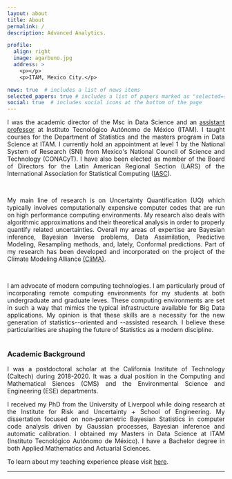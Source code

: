 ```yaml
---
layout: about
title: About
permalink: /
description: Advanced Analytics.

profile:
  align: right
  image: agarbuno.jpg
  address: >
    <p></p>
    <p>ITAM, Mexico City.</p>

news: true  # includes a list of news items
selected_papers: true # includes a list of papers marked as "selected={true}"
social: true  # includes social icons at the bottom of the page
---
```


<div align="justify">

I was the academic director of the Msc in Data Science and an
<a
href="https://faculty.itam.mx/facultad/108727-alfredo-garbuno-inigo">assistant
professor</a> at Instituto Tecnológico Autónomo de México (ITAM). I
taught courses for the Department of Statistics and the masters program
in Data Science at ITAM. I currently hold an appointment at level 1 by
the National System of Research (SNI) from Mexico's National Council
of Science and Technology (CONACyT). I have also been elected as
member of the Board of Directors for the Latin American Regional
Section (LARS) of the International Association for Statistical
Computing (<a href="https://iasc-isi.org/lars-mission/">IASC</a>).

<br>

My main line of research is on Uncertainty Quantification (UQ) which
typically involves computationally expensive computer codes that are
run on high performance computing environments. My research also deals
with algorithmic approximations and their theoretical analysis in
order to properly quantify related uncertainties. Overall my areas of
expertise are Bayesian inference, Bayesian Inverse problems, Data
Assimilation, Predictive Modeling, Resampling methods, and, lately,
Conformal predictions. Part of my research has been developed and
incorporated on the project of the Climate Modeling Alliance <a
href="https://clima.caltech.edu/">(CliMA)</a>.

<br>

I am advocate of modern computing technologies. I am particularly proud of 
incorporating remote computing environments
for my students at both undergraduate and graduate leves. These
computing environments are set in such a way that mimics the typical infrastructure available for Big Data
applications. My opinion is that these skills are a necessity for the
new generation of statistics--oriented and --assisted research. I believe
these particularities are shaping the future of Statistics as a modern
discipline.

</div>


<p style="margin-bottom:1cm;"></p>


### Academic Background


<div align="justify">

I was a postdoctoral scholar at the California Institute of Technology
(Caltech) during 2018-2020. It was a dual position in the Computing
and Mathematical Siences (CMS) and the Environmental Science and
Engineering (ESE) departments.

I received my PhD from the University of Liverpool while doing
research at the Institute for Risk and Uncertainty + School of
Engineering. My dissertation focused on non-parametric Bayesian
Statistics in computer code analysis driven by Gaussian processes,
Bayesian inference and automatic calibration. I obtained my Masters in
Data Science at ITAM (Instituto Tecnológico Autónomo de México). I
have a Bachelor degree in both Applied Mathematics and Actuarial
Sciences.

To learn about my teaching experience please visit <a
href="https://agarbuno.github.io/teaching/">here</a>.

</div>

<hr>
